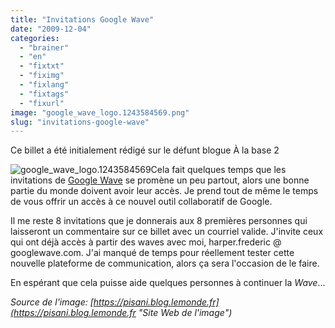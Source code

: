 ```yaml
---
title: "Invitations Google Wave"
date: "2009-12-04"
categories: 
  - "brainer"
  - "en"
  - "fixtxt"
  - "fiximg"
  - "fixlang"
  - "fixtags"
  - "fixurl"
image: "google_wave_logo.1243584569.png"
slug: "invitations-google-wave"
---
```


Ce billet a été initialement rédigé sur le défunt blogue À la base 2

![google_wave_logo.1243584569](images/google_wave_logo.1243584569.png "google_wave_logo.1243584569")Cela fait quelques temps que les invitations de [Google Wave](https://wave.google.com/wave/ "Google Wave") se promène un peu partout, alors une bonne partie du monde doivent avoir leur accès. Je prend tout de même le temps de vous offrir un accès à ce nouvel outil collaboratif de Google.  

Il me reste 8 invitations que je donnerais aux 8 premières personnes qui laisseront un commentaire sur ce billet avec un courriel valide. J'invite ceux qui ont déjà accès à partir des waves avec moi, harper.frederic @ googlewave.com. J'ai manqué de temps pour réellement tester cette nouvelle plateforme de communication, alors ça sera l'occasion de le faire.

  

En espérant que cela puisse aide quelques personnes à continuer la _Wave_...

  

_Source de l'image: [https://pisani.blog.lemonde.fr](https://pisani.blog.lemonde.fr "Site Web de l'image")_
